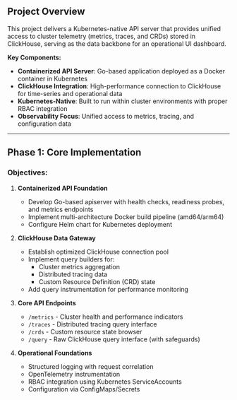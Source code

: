 ## Project Overview

This project delivers a Kubernetes-native API server that provides unified access to cluster telemetry (metrics, traces, and CRDs) stored in ClickHouse, serving as the data backbone for an operational UI dashboard.

**Key Components:**
- **Containerized API Server**: Go-based application deployed as a Docker container in Kubernetes
- **ClickHouse Integration**: High-performance connection to ClickHouse for time-series and operational data
- **Kubernetes-Native**: Built to run within cluster environments with proper RBAC integration
- **Observability Focus**: Unified access to metrics, tracing, and configuration data

---

## Phase 1: Core Implementation

### Objectives:
1. **Containerized API Foundation**
   - Develop Go-based apiserver with health checks, readiness probes, and metrics endpoints
   - Implement multi-architecture Docker build pipeline (amd64/arm64)
   - Configure Helm chart for Kubernetes deployment

2. **ClickHouse Data Gateway**
   - Establish optimized ClickHouse connection pool
   - Implement query builders for:
     - Cluster metrics aggregation
     - Distributed tracing data
     - Custom Resource Definition (CRD) state
   - Add query instrumentation for performance monitoring

3. **Core API Endpoints**
   - `/metrics` - Cluster health and performance indicators
   - `/traces` - Distributed tracing query interface
   - `/crds` - Custom resource state browser
   - `/query` - Raw ClickHouse query interface (with safeguards)

4. **Operational Foundations**
   - Structured logging with request correlation
   - OpenTelemetry instrumentation
   - RBAC integration using Kubernetes ServiceAccounts
   - Configuration via ConfigMaps/Secrets